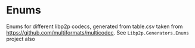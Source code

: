 # Enums

Enums for different libp2p codecs, generated from table.csv taken from https://github.com/multiformats/multicodec. See `Libp2p.Generators.Enums` project also
